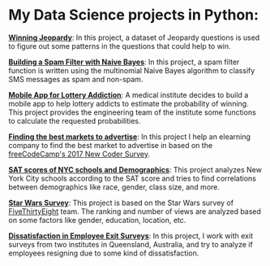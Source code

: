 # My Data Science projects in Python:
**[Winning Jeopardy](https://github.com/nasimjafari7/PythonProjects/blob/master/Guided%20Project_%20Winning%20Jeopardy/Basics.ipynb)**: In this project, a dataset of Jeopardy questions is used to figure out some patterns in the questions that could help to win.

**[Building a Spam Filter with Naive Bayes](https://github.com/nasimjafari7/PythonProjects/blob/master/Guided%20Project_%20Building%20a%20Spam%20Filter%20with%20Naive%20Bayes/Basics.ipynb)**: In this project, a spam filter function is written using the multinomial Naive Bayes algorithm to classify SMS messages as spam and non-spam.

**[Mobile App for Lottery Addiction](https://github.com/nasimjafari7/PythonProjects/blob/master/Guided%20Project_%20Mobile%20App%20for%20Lottery%20Addiction/Basics.ipynb)**: A medical institute decides to build a mobile app to help lottery addicts to estimate the probability of winning. This project provides the engineering team of the institute some functions to calculate the requested probabilities.

**[Finding the best markets to advertise](https://github.com/nasimjafari7/PythonProjects/blob/master/Guided%20Project_%20Finding%20the%20Best%20Markets%20to%20Advertise%20In/Basics.ipynb)**: In this project I help an elearning company to find the best market to advertise in based on the [freeCodeCamp's 2017 New Coder Survey](https://www.freecodecamp.org/news/we-asked-20-000-people-who-they-are-and-how-theyre-learning-to-code-fff5d668969/).

**[SAT scores of NYC schools and Demographics](https://github.com/nasimjafari7/PythonProjects/blob/master/Guided%20Project_%20Analyzing%20NYC%20High%20School%20Data/Schools.ipynb)**: This project analyzes New York City schools according to the SAT score and tries to find correlations between demographics like race, gender, class size, and more.

**[Star Wars Survey](https://github.com/nasimjafari7/PythonProjects/blob/master/Guided%20Project_%20Star%20Wars%20Survey/Basics.ipynb)**: This project is based on the Star Wars survey of [FiveThirtyEight](https://fivethirtyeight.com/) team. The ranking and number of views are analyzed based on some factors like gender, education, location, etc.

**[Dissatisfaction in Employee Exit Surveys](https://github.com/nasimjafari7/PythonProjects/blob/master/Guided%20Project_%20Clean%20And%20Analyze%20Employee%20Exit%20Surveys/Basics.ipynb)**: In this project, I work with exit surveys from two institutes in Queensland, Australia, and try to analyze if employees resigning due to some kind of dissatisfaction.


